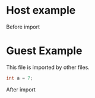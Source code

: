 # Host example

Before import

# Guest Example

This file is imported by other files.

```java
int a = 7;
```

After import
